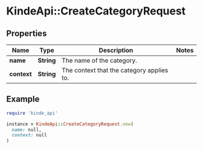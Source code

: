 # KindeApi::CreateCategoryRequest

## Properties

| Name | Type | Description | Notes |
| ---- | ---- | ----------- | ----- |
| **name** | **String** | The name of the category. |  |
| **context** | **String** | The context that the category applies to. |  |

## Example

```ruby
require 'kinde_api'

instance = KindeApi::CreateCategoryRequest.new(
  name: null,
  context: null
)
```

